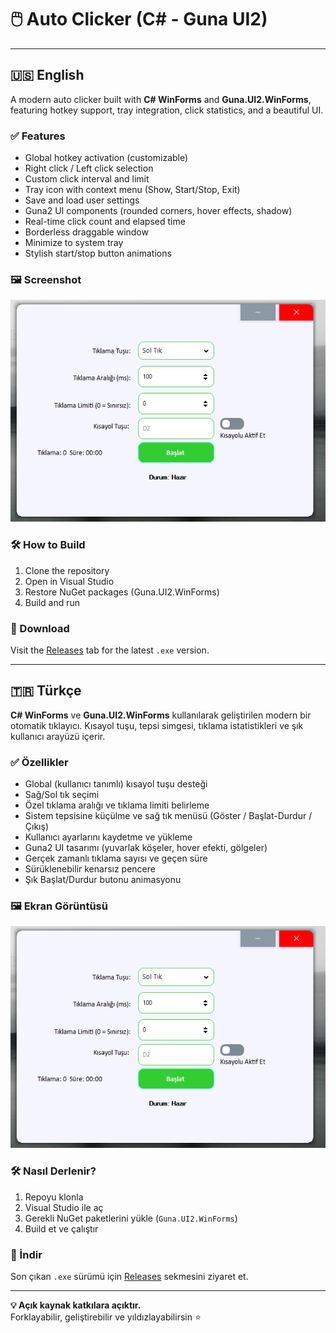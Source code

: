 # 🖱️ Auto Clicker (C# - Guna UI2)

---

## 🇺🇸 English

A modern auto clicker built with **C# WinForms** and **Guna.UI2.WinForms**, featuring hotkey support, tray integration, click statistics, and a beautiful UI.

### ✅ Features
- Global hotkey activation (customizable)
- Right click / Left click selection
- Custom click interval and limit
- Tray icon with context menu (Show, Start/Stop, Exit)
- Save and load user settings
- Guna2 UI components (rounded corners, hover effects, shadow)
- Real-time click count and elapsed time
- Borderless draggable window
- Minimize to system tray
- Stylish start/stop button animations

### 🖼️ Screenshot
![screenshot](screenshots/ui.png)

### 🛠️ How to Build
1. Clone the repository
2. Open in Visual Studio
3. Restore NuGet packages (Guna.UI2.WinForms)
4. Build and run

### 🔽 Download
Visit the [Releases](https://github.com/muhammednamli/AutoClicker-CSharp/relases) tab for the latest `.exe` version.

---

## 🇹🇷 Türkçe

**C# WinForms** ve **Guna.UI2.WinForms** kullanılarak geliştirilen modern bir otomatik tıklayıcı. Kısayol tuşu, tepsi simgesi, tıklama istatistikleri ve şık kullanıcı arayüzü içerir.

### ✅ Özellikler
- Global (kullanıcı tanımlı) kısayol tuşu desteği
- Sağ/Sol tık seçimi
- Özel tıklama aralığı ve tıklama limiti belirleme
- Sistem tepsisine küçülme ve sağ tık menüsü (Göster / Başlat-Durdur / Çıkış)
- Kullanıcı ayarlarını kaydetme ve yükleme
- Guna2 UI tasarımı (yuvarlak köşeler, hover efekti, gölgeler)
- Gerçek zamanlı tıklama sayısı ve geçen süre
- Sürüklenebilir kenarsız pencere
- Şık Başlat/Durdur butonu animasyonu

### 🖼️ Ekran Görüntüsü
![screenshot](screenshots/ui.png)

### 🛠️ Nasıl Derlenir?
1. Repoyu klonla  
2. Visual Studio ile aç  
3. Gerekli NuGet paketlerini yükle (`Guna.UI2.WinForms`)  
4. Build et ve çalıştır

### 🔽 İndir
Son çıkan `.exe` sürümü için [Releases](https://github.com/muhammednamli/AutoClicker-CSharp/relases) sekmesini ziyaret et.

---

**💡 Açık kaynak katkılara açıktır.**  
Forklayabilir, geliştirebilir ve yıldızlayabilirsin ⭐

